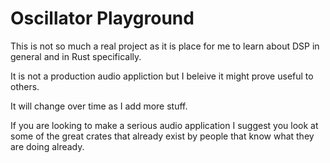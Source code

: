 # Oscillator Playground

This is not so much a real project as it is place for me to learn about DSP in general and in Rust specifically.

It is not a production audio appliction but I beleive it might prove useful to others.

It will change over time as I add more stuff.

If you are looking to make a serious audio application I suggest you look at some of the great crates that already exist by people that know what 
they are doing already.  
